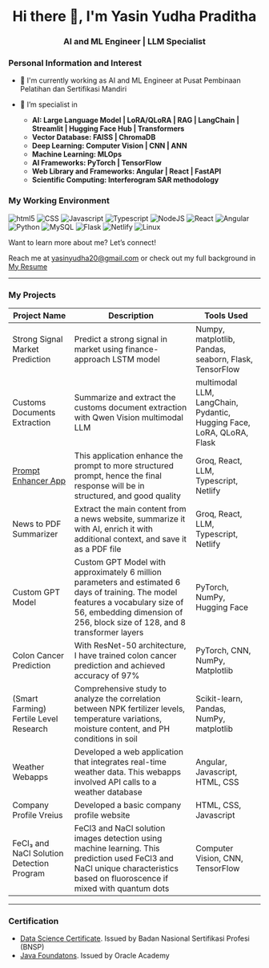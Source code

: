 <h1 align="center"><b>Hi there 👋, I'm Yasin Yudha Praditha</b></h1>

<h3 align="center"><b>AI and ML Engineer | LLM Specialist</b></h3>

<h3>Personal Information and Interest</h3>

- 🔭 I'm currently working as AI and ML Engineer at Pusat Pembinaan Pelatihan dan Sertifikasi Mandiri
- 🧠 I’m specialist in

  - **AI: Large Language Model | LoRA/QLoRA | RAG | LangChain | Streamlit | Hugging Face Hub | Transformers**
  - **Vector Database: FAISS | ChromaDB**
  - **Deep Learning: Computer Vision | CNN | ANN**
  - **Machine Learning: MLOps**
  - **AI Frameworks: PyTorch | TensorFlow**
  - **Web Library and Frameworks: Angular | React | FastAPI**
  - **Scientific Computing: Interferogram SAR methodology**

<h3>My Working Environment</h3>
<p>
  <img alt="html5" src="https://img.shields.io/badge/-HTML5-E34F26?style=flat-square&logo=html5&logoColor=white" />
  <img alt="CSS" src="https://img.shields.io/badge/CSS-563d7c?&style=flat&logo=css3&logoColor=white" />
  <img alt="Javascript" src="https://img.shields.io/badge/JavaScript-323330?style=flat&logo=javascript&logoColor=F7DF1E" />
  <img alt="Typescript" src="https://img.shields.io/badge/TypeScript-3178C6?style=flat&logo=typescript&logoColor=white" />
  <img alt="NodeJS" src="https://img.shields.io/badge/Node.js-339933?style=flat&logo=node.js&logoColor=white" />
  <img alt="React" src="https://img.shields.io/badge/React-61DAFB?style=flat&logo=react&logoColor=black" />
  <img alt="Angular" src="https://img.shields.io/badge/Angular-0F0F11?style=flat&logo=angular&logoColor=white" />
  <img alt="Python" src="https://img.shields.io/badge/Python-3776AB?style=flat&logo=python&logoColor=white" />
  <img alt="MySQL" src="https://img.shields.io/badge/MySQL-4479A1?style=flat&logo=mysql&logoColor=white" />
  <img alt="Flask" src="https://img.shields.io/badge/Flask-000000?style=flat&logo=flask&logoColor=white" />
  <img alt="Netlify" src="https://img.shields.io/badge/Netlify-00C7B7?style=flat&logo=netlify&logoColor=white" />
  <img alt="Linux" src="https://img.shields.io/badge/Linux-FCC624?style=flat&logo=linux&logoColor=black" />
</p>

Want to learn more about me? Let’s connect!

Reach me at yasinyudha20@gmail.com or check out my full background in [My Resume](https://drive.google.com/file/d/1AeJ7v3NNGTTOf9Xcc3SKilC11trgmhNg/view?usp=sharing)

---

<h3>My Projects</h3>

| Project Name | Description | Tools Used |
|--------------|-------------|------------|
| Strong Signal Market Prediction | Predict a strong signal in market using finance-approach LSTM model | Numpy, matplotlib, Pandas, seaborn, Flask, TensorFlow |
| Customs Documents Extraction | Summarize and extract the customs document extraction with Qwen Vision multimodal LLM | multimodal LLM, LangChain, Pydantic, Hugging Face, LoRA, QLoRA, Flask |
| [Prompt Enhancer App](https://github.com/Yasinyudha/json-enhancer-app.git) | This application enhance the prompt to more structured prompt, hence the final response will be in structured, and good quality | Groq, React, LLM, Typescript, Netlify |
| News to PDF Summarizer | Extract the main content from a news website, summarize it with AI, enrich it with additional context, and save it as a PDF file | Groq, React, LLM, Typescript, Netlify |
| Custom GPT Model | Custom GPT Model with approximately 6 million parameters and estimated 6 days of training. The model features a vocabulary size of 56, embedding dimension of 256, block size of 128, and 8 transformer layers | PyTorch, NumPy, Hugging Face |
| Colon Cancer Prediction | With ResNet-50 architecture, I have trained colon cancer prediction and achieved accuracy of 97% | PyTorch, CNN, NumPy, Matplotlib |
| (Smart Farming) Fertile Level Research | Comprehensive study to analyze the correlation between NPK fertilizer levels, temperature variations, moisture content, and PH conditions in soil | Scikit-learn, Pandas, NumPy, matplotlib |
| Weather Webapps | Developed a web application that integrates real-time weather data. This webapps involved API calls to a weather database | Angular, Javascript, HTML, CSS |
| Company Profile Vreius | Developed a basic company profile website | HTML, CSS, Javascript |
| FeCl₃ and NaCl Solution Detection Program | FeCl3 and NaCl solution images detection using machine learning. This prediction used FeCl3 and NaCl unique characteristics based on fluoroscence if mixed with quantum dots | Computer Vision, CNN, TensorFlow |

---

<h3>Certification</h3>

- [Data Science Certificate](https://drive.google.com/file/d/1wnoYA4Bgt4rfsFal45OER3A-cAdTHVmH/view?usp=sharing). Issued by Badan Nasional Sertifikasi Profesi (BNSP)
- [Java Foundatons](https://drive.google.com/file/d/1wnoYA4Bgt4rfsFal45OER3A-cAdTHVmH/view?usp=sharing). Issued by Oracle Academy
